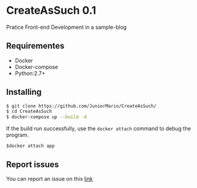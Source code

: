 # CreateAsSuch 0.1
Pratice Front-end Development in a sample-blog


## Requirementes

 - Docker 
 - Docker-compose
 - Python:2.7+

## Installing

  ```sh
$ git clone https://github.com/JuniorMario/CreateAsSuch/
$ cd CreateAsSuch
$ docker-compose up --build -d
```
If the build run successfully, use the `docker attach` command to debug the program.

```
$docker attach app
```
## Report issues

You can report an issue on this [link](https://github.com/JuniorMario/CreateAsSuch/issues)
